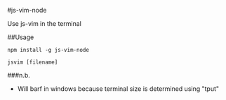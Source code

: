#js-vim-node

Use js-vim in the terminal

##Usage

```
npm install -g js-vim-node
```

```
jsvim [filename]
```

###n.b.

- Will barf in windows because terminal size is determined using "tput"
